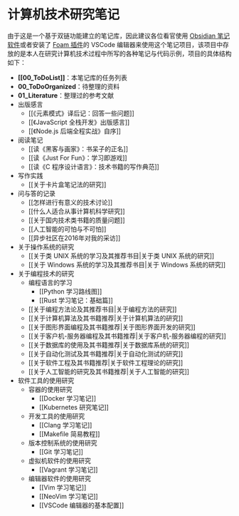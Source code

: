 # 计算机技术研究笔记

由于这是一个基于双链功能建立的笔记库，因此建议各位看官使用 [Obsidian 笔记软件](https://obsidian.md/)或者安装了 [Foam 插件](https://foambubble.github.io/foam/)的 VSCode 编辑器来使用这个笔记项目，该项目中存放的是本人在研究计算机技术过程中所写的各种笔记与代码示例，项目的具体结构如下：

- **[[00_ToDoList]]**：本笔记库的任务列表
- **00_ToDoOrganized**：待整理的资料
- **01_Literature**：整理过的参考文献
- 出版感言
  - [[《元素模式》译后记：回答一些问题]]
  - [[《JavaScript 全栈开发》出版感言]]
  - [[《Node.js 后端全程实战》自序]]
- 阅读笔记
  - [[读《黑客与画家》：书呆子的正名]]
  - [[读《Just For Fun》：学习即游戏]]
  - [[读《C 程序设计语言》：技术书籍的写作典范]]
- 写作实践
  - [[关于卡片盒笔记法的研究]]
- 问与答的记录
  - [[怎样进行有意义的技术讨论]]
  - [[什么人适合从事计算机科学研究]]
  - [[关于国内技术类书籍的质量问题]]
  - [[人工智能的可怕与不可怕]]
  - [[异步社区在2016年对我的采访]]
- 关于操作系统的研究
  - [[关于类 UNIX 系统的学习及其推荐书目|关于类 UNIX 系统的研究]]
  - [[关于 Windows 系统的学习及其推荐书目|关于 Windows 系统的研究]]
- 关于编程技术的研究
  - 编程语言的学习
    - [[Python 学习路线图]]
    - [[Rust 学习笔记：基础篇]]
  - [[关于编程方法论及其推荐书目|关于编程方法的研究]]
  - [[关于计算机算法及其书籍推荐|关于计算机算法的研究]]
  - [[关于图形界面编程及其书籍推荐|关于图形界面开发的研究]]
  - [[关于客户机-服务器编程及其书籍推荐|关于客户机-服务器编程的研究]]
  - [[关于数据库的使用及其书籍推荐|关于数据库系统的研究]]
  - [[关于自动化测试及其书籍推荐|关于自动化测试的研究]]
  - [[关于软件工程及其书籍推荐|关于软件工程理论的研究]]
  - [[关于人工智能的研究及其书籍推荐|关于人工智能的研究]]
- 软件工具的使用研究
  - 容器的使用研究
    - [[Docker 学习笔记]]
    - [[Kubernetes 研究笔记]]
  - 开发工具的使用研究
    - [[Clang 学习笔记]]
    - [[Makefile 简易教程]]
  - 版本控制系统的使用研究
    - [[Git 学习笔记]]
  - 虚拟机软件的使用研究
    - [[Vagrant 学习笔记]]
  - 编辑器软件的使用研究
    - [[Vim 学习笔记]]
    - [[NeoVim 学习笔记]]
    - [[VSCode 编辑器的基本配置]]
